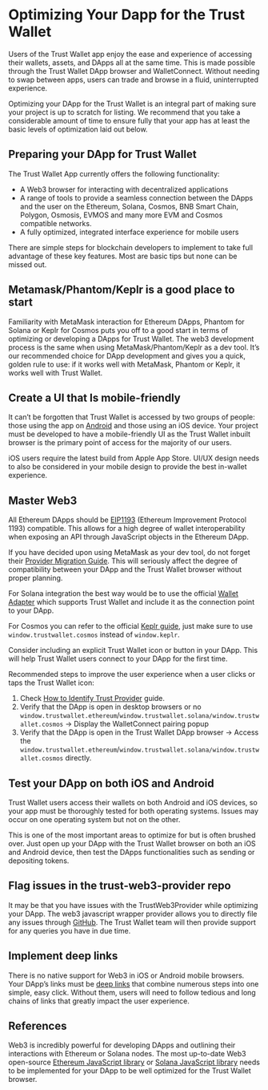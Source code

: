 # Optimizing Your Dapp for the Trust Wallet

Users of the Trust Wallet app enjoy the ease and experience of accessing their wallets, assets, and DApps all at the same time. This is made possible through the Trust Wallet DApp browser and WalletConnect. Without needing to swap between apps, users can trade and browse in a fluid, uninterrupted experience.

Optimizing your DApp for the Trust Wallet is an integral part of making sure your project is up to scratch for listing. We recommend that you take a considerable amount of time to ensure fully that your app has at least the basic levels of optimization laid out below.

## Preparing your DApp for Trust Wallet

The Trust Wallet App currently offers the following functionality:

- A Web3 browser for interacting with decentralized applications
- A range of tools to provide a seamless connection between the DApps and the user on the Ethereum, Solana, Cosmos, BNB Smart Chain, Polygon, Osmosis, EVMOS and many more EVM and Cosmos compatible networks.
- A fully optimized, integrated interface experience for mobile users

There are simple steps for blockchain developers to implement to take full advantage of these key features. Most are basic tips but none can be missed out.

## Metamask/Phantom/Keplr is a good place to start

Familiarity with MetaMask interaction for Ethereum DApps, Phantom for Solana or Keplr for Cosmos puts you off to a good start in terms of optimizing or developing a DApps for Trust Wallet. The web3 development process is the same when using MetaMask/Phantom/Keplr as a dev tool. It’s our recommended choice for DApp development and gives you a quick, golden rule to use: if it works well with MetaMask, Phantom or Keplr, it works well with Trust Wallet.

## Create a UI that Is mobile-friendly

It can’t be forgotten that Trust Wallet is accessed by two groups of people: those using the app on [Android](https://trustwallet.com/referral) and those using an iOS device. Your project must be developed to have a mobile-friendly UI as the Trust Wallet inbuilt browser is the primary point of access for the majority of our users.

iOS users require the latest build from Apple App Store. UI/UX design needs to also be considered in your mobile design to provide the best in-wallet experience.

## Master Web3

All Ethereum DApps should be [EIP1193](https://github.com/ethereum/EIPs/blob/master/EIPS/eip-1193.md) (Ethereum Improvement Protocol 1193) compatible. This allows for a high degree of wallet interoperability when exposing an API through JavaScript objects in the Ethereum DApp.

If you have decided upon using MetaMask as your dev tool, do not forget their [Provider Migration Guide](https://docs.metamask.io/guide/provider-migration.html). This will seriously affect the degree of compatibility between your DApp and the Trust Wallet browser without proper planning.

For Solana integration the best way would be to use the official [Wallet Adapter](https://github.com/solana-labs/wallet-adapter) which supports Trust Wallet and include it as the connection point to your DApp.

For Cosmos you can refer to the official [Keplr guide](https://docs.keplr.app/api/), just make sure to use `window.trustwallet.cosmos` instead of `window.keplr`.

Consider including an explicit Trust Wallet icon or button in your DApp. This will help Trust Wallet users connect to your DApp for the first time. 

Recommended steps to improve the user experience when a user clicks or taps the Trust Wallet icon:

1. Check [How to Identify Trust Provider](https://github.com/trustwallet/trust-web3-provider#how-to-identify-trust-provider) guide.
2. Verify that the DApp is open in desktop browsers or no `window.trustwallet.ethereum`/`window.trustwallet.solana/window.trustwallet.cosmos` -> Display the WalletConnect pairing popup
3. Verify that the DApp is open in the Trust Wallet DApp browser -> Access the `window.trustwallet.ethereum`/`window.trustwallet.solana/window.trustwallet.cosmos`  directly.

## Test your DApp on both iOS and Android

Trust Wallet users access their wallets on both Android and iOS devices, so your app must be thoroughly tested for both operating systems. Issues may occur on one operating system but not on the other. 

This is one of the most important areas to optimize for but is often brushed over. Just open up your DApp with the Trust Wallet browser on both an iOS and Android device, then test the DApps functionalities such as sending or depositing tokens.

## Flag issues in the trust-web3-provider repo

It may be that you have issues with the TrustWeb3Provider while optimizing your DApp. The web3 javascript wrapper provider allows you to directly file any issues through [GitHub](https://github.com/trustwallet/trust-web3-provider). The Trust Wallet team will then provide support for any queries you have in due time.

## Implement deep links

There is no native support for Web3 in iOS or Android mobile browsers. Your DApp’s links must be [deep links](deeplinking/deeplinking.md) that combine numerous steps into one simple, easy click. Without them, users will need to follow tedious and long chains of links that greatly impact the user experience.

## References

Web3 is incredibly powerful for developing DApps and outlining their interactions with Ethereum or Solana nodes. The most up-to-date Web3 open-source [Ethereum JavaScript library](https://github.com/ethers-io/ethers.js/) or [Solana JavaScript library](https://solana-labs.github.io/solana-web3.js/modules.html) needs to be implemented for your DApp to be well optimized for the Trust Wallet browser.
